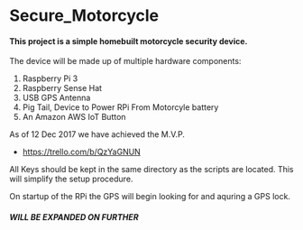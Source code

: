 # Secure_Motorcycle

#### This project is a simple homebuilt motorcycle security device.

The device will be made up of multiple hardware components:
1. Raspberry Pi 3
2. Raspberry Sense Hat
3. USB GPS Antenna
4. Pig Tail, Device to Power RPi From Motorcyle battery
5. An Amazon AWS IoT Button
  
As of 12 Dec 2017 we have achieved the M.V.P.
* https://trello.com/b/QzYaGNUN


All Keys should be kept in the same directory as the scripts are located. This will simplify the setup procedure.

On startup of the RPi the GPS will begin looking for and aquring a GPS lock.

##### WILL BE EXPANDED ON FURTHER
